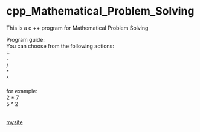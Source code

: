 # cpp_Mathematical_Problem_Solving
This is a c ++ program for Mathematical Problem Solving
<div>
Program guide:<br>
You can choose from the following actions:<br>
+<br>
-<br>
/<br>
*<br>
^<br>
  <br>
for example:<br>
2 * 7<br>
5 ^ 2<br><br>
  
<a href="https://smartnima.com">mysite</a>
</div>
